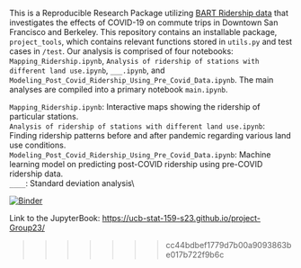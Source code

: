 
This is a Reproducible Research Package utilizing [BART Ridership data](https://www.bart.gov/about/reports/ridership) that investigates the effects of COVID-19 on commute trips in Downtown San Francisco and Berkeley. This repository contains an installable package, `project_tools`, which contains relevant functions stored in `utils.py` and test cases in `/test`. Our analysis is comprised of four notebooks: `Mapping_Ridership.ipynb`, `Analysis of ridership of stations with different land use.ipynb`, `___.ipynb`, and `Modeling_Post_Covid_Ridership_Using_Pre_Covid_Data.ipynb`. The main analyses are compiled into a primary notebook `main.ipynb`. 

`Mapping_Ridership.ipynb`: Interactive maps showing the ridership of particular stations.\
`Analysis of ridership of stations with different land use.ipynb`: Finding ridership patterns before and after pandemic regarding various land use conditions.\
`Modeling_Post_Covid_Ridership_Using_Pre_Covid_Data.ipynb`: Machine learning model on predicting post-COVID ridership using pre-COVID ridership data.\
`____`: Standard deviation analysis\

[![Binder](https://mybinder.org/badge_logo.svg)](https://mybinder.org/v2/gh/UCB-stat-159-s23/project-Group23.git/HEAD?labpath=main.ipynb)

Link to the JupyterBook: https://ucb-stat-159-s23.github.io/project-Group23/
>>>>>>> cc44bdbef1779d7b00a9093863be017b722f9b6c
